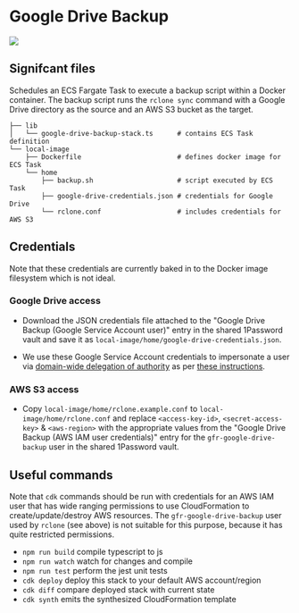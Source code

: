 # Google Drive Backup

<img src="https://healthchecks.io/badge/311aafdb-71ec-4397-865b-d6437d/zmvTEXvR/google-drive-backup.svg" />

## Signifcant files

Schedules an ECS Fargate Task to execute a backup script within a Docker container. The backup script runs the `rclone sync` command with a Google Drive directory as the source and an AWS S3 bucket as the target.

```
├── lib
│   └── google-drive-backup-stack.ts      # contains ECS Task definition
└── local-image
    ├── Dockerfile                        # defines docker image for ECS Task
    └── home
        ├── backup.sh                     # script executed by ECS Task
        ├── google-drive-credentials.json # credentials for Google Drive
        └── rclone.conf                   # includes credentials for AWS S3
```

## Credentials

Note that these credentials are currently baked in to the Docker image filesystem which is not ideal.

### Google Drive access

* Download the JSON credentials file attached to the "Google Drive Backup (Google Service Account user)" entry in the shared 1Password vault and save it as `local-image/home/google-drive-credentials.json`.

* We use these Google Service Account credentials to impersonate a user via [domain-wide delegation of authority](https://developers.google.com/admin-sdk/directory/v1/guides/delegation) as per [these instructions](https://rclone.org/drive/#use-case-google-apps-g-suite-account-and-individual-drive).

### AWS S3 access

* Copy `local-image/home/rclone.example.conf` to `local-image/home/rclone.conf` and replace `<access-key-id>`, `<secret-access-key>` & `<aws-region>` with the appropriate values from the "Google Drive Backup (AWS IAM user credentials)" entry for the `gfr-google-drive-backup` user in the shared 1Password vault.

## Useful commands

Note that `cdk` commands should be run with credentials for an AWS IAM user that has wide ranging permissions to use CloudFormation to create/update/destroy AWS resources. The `gfr-google-drive-backup` user used by `rclone` (see above) is not suitable for this purpose, because it has quite restricted permissions.

* `npm run build`   compile typescript to js
* `npm run watch`   watch for changes and compile
* `npm run test`    perform the jest unit tests
* `cdk deploy`      deploy this stack to your default AWS account/region
* `cdk diff`        compare deployed stack with current state
* `cdk synth`       emits the synthesized CloudFormation template
